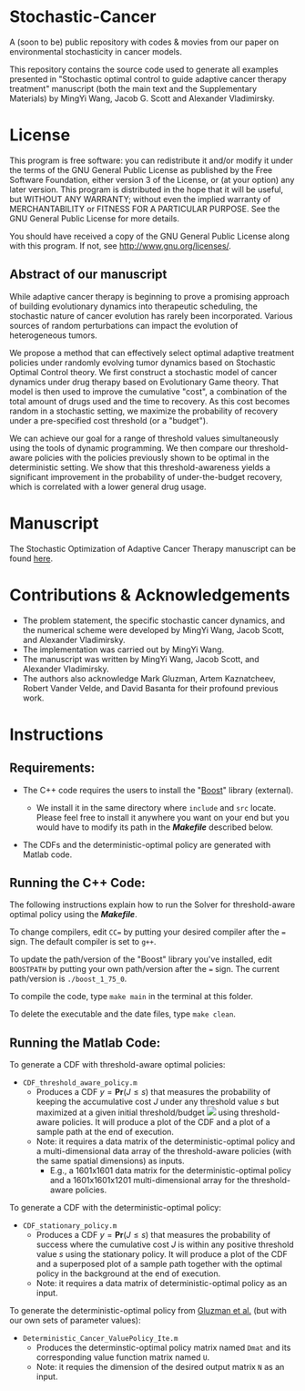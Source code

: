 # Stochastic-Cancer 
A (soon to be) public repository with codes &amp; movies from our paper on environmental stochasticity in cancer models.


This repository contains the source code used to generate all examples presented in "Stochastic optimal control to guide adaptive cancer therapy treatment" manuscript (both the main text and the Supplementary Materials) by MingYi Wang, Jacob G. Scott and Alexander Vladimirsky.

# License #
This program is free software: you can redistribute it and/or modify it under the terms of the GNU General Public License as published by the Free Software Foundation, either version 3 of the License, or (at your option) any later version. This program is distributed in the hope that it will be useful, but WITHOUT ANY WARRANTY; without even the implied warranty of MERCHANTABILITY or FITNESS FOR A PARTICULAR PURPOSE. See the GNU General Public License for more details.

You should have received a copy of the GNU General Public License along with this program. If not, see http://www.gnu.org/licenses/.

## Abstract of our manuscript ##
While adaptive cancer therapy is beginning to prove a promising approach of building evolutionary dynamics into therapeutic scheduling, the stochastic nature of cancer evolution has rarely been incorporated. Various sources of random perturbations can impact the evolution of heterogeneous tumors.

We propose a method that can effectively select optimal adaptive treatment policies under randomly evolving tumor dynamics based on Stochastic Optimal Control theory. 
We first construct a stochastic model of cancer dynamics under drug therapy based on Evolutionary Game theory. That model is then used to improve the cumulative "cost", a combination of the total amount of drugs used and the time to recovery. As this cost becomes random in a stochastic setting, we maximize the probability of recovery under a pre-specified cost threshold (or a "budget"). 

We can achieve our goal for a range of threshold values simultaneously using the tools of dynamic programming. We then compare our threshold-aware policies with the policies previously shown to be optimal in the deterministic setting. We show that this threshold-awareness yields a significant improvement in the probability of under-the-budget recovery, which is correlated with a lower general drug usage.

# Manuscript #
The Stochastic Optimization of Adaptive Cancer Therapy manuscript can be found [here](https://github.com/eikonal-equation/Stochastic-Cancer).

# Contributions & Acknowledgements # 
  * The problem statement, the specific stochastic cancer dynamics, and the numerical scheme were developed by MingYi Wang, Jacob Scott, and Alexander Vladimirsky.
  * The implementation was carried out by MingYi Wang.
  * The manuscript was written by MingYi Wang, Jacob Scott, and Alexander Vladimirsky.
  * The authors also acknowledge Mark Gluzman, Artem Kaznatcheev, Robert Vander Velde, and David Basanta for their profound previous work.

# Instructions #
  
## Requirements: ## 
* The C++ code requires the users to install the "[Boost](https://www.boost.org/)" library (external). 
    * We install it in the same directory where `include` and `src` locate. Please feel free to install it anywhere you want on your end but you would have to modify its path in the ***Makefile*** described below.

* The CDFs and the deterministic-optimal policy are generated with Matlab code.

## Running the C++ Code: ##
The following instructions explain how to run the Solver for threshold-aware optimal policy using the ***Makefile***. 

To change compilers, edit `CC=` by putting your desired compiler after the `=` sign. The default compiler is set to `g++`. 

To update the path/version of the "Boost" library you've installed, edit `BOOSTPATH` by putting your own path/version after the `=` sign. The current path/version is `./boost_1_75_0`.

To compile the code, type `make main` in the terminal at this folder. 

To delete the executable and the date files, type `make clean`.

## Running the Matlab Code: ##
To generate a CDF with threshold-aware optimal policies:
  * `CDF_threshold_aware_policy.m`
      * Produces a CDF $y=\mathbf{Pr}(J\le s)$ that measures the probability of keeping the accumulative cost $J$ under any threshold value $s$ but maximized at a given initial threshold/budget <img src="https://latex.codecogs.com/gif.latex?\bar{s}"> using threshold-aware policies. It will produce a plot of the CDF and a plot of a sample path at the end of execution. 
      * Note: it requires a data matrix of the deterministic-optimal policy and a multi-dimensional data array of the threshold-aware policies (with the same spatial dimensions) as inputs. 
          * E.g., a 1601x1601 data matrix for the deterministic-optimal policy and a 1601x1601x1201 multi-dimensional array for the threshold-aware policies.

To generate a CDF with the deterministic-optimal policy:
   * `CDF_stationary_policy.m`
      * Produces a CDF  $y=\mathbf{Pr}(J\le s)$ that measures the probability of success where the cumulative cost $J$ is within any positive threshold value $s$ using the stationary policy. It will produce a plot of the CDF and a superposed plot of a sample path together with the optimal policy in the background at the end of execution.
      * Note: it requires a data matrix of deterministic-optimal policy as an input.

To generate the deterministic-optimal policy from [Gluzman et al.](https://royalsocietypublishing.org/doi/10.1098/rspb.2019.2454) (but with our own sets of parameter values):
  * `Deterministic_Cancer_ValuePolicy_Ite.m`
      * Produces the determinstic-optimal policy matrix named `Dmat` and its corresponding value function matrix named `U`.
      * Note: it requies the dimension of the desired output matrix `N` as an input.
